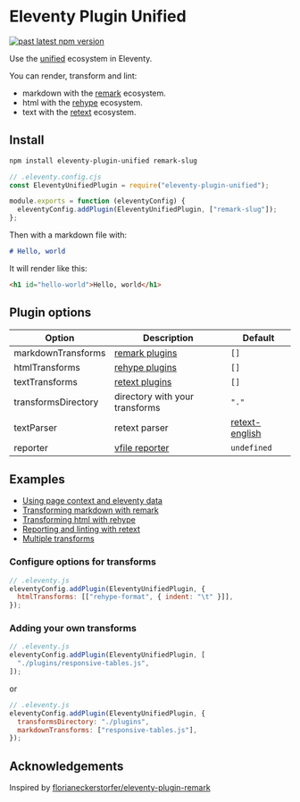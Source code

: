 # Eleventy Plugin Unified

[![past latest npm version](https://img.shields.io/npm/v/eleventy-plugin-unified.svg)](https://www.npmjs.com/package/eleventy-plugin-unified)

Use the [unified](https://unifiedjs.com/) ecosystem in Eleventy.

You can render, transform and lint:

- markdown with the [remark](https://github.com/remarkjs/remark) ecosystem.
- html with the [rehype](https://github.com/rehypejs/rehype) ecosystem.
- text with the [retext](https://github.com/retextjs/retext) ecosystem.

## Install

```bash
npm install eleventy-plugin-unified remark-slug
```

```javascript
// .eleventy.config.cjs
const EleventyUnifiedPlugin = require("eleventy-plugin-unified");

module.exports = function (eleventyConfig) {
  eleventyConfig.addPlugin(EleventyUnifiedPlugin, ["remark-slug"]);
};
```

Then with a markdown file with:

```markdown
# Hello, world
```

It will render like this:

```html
<h1 id="hello-world">Hello, world</h1>
```

## Plugin options

| Option              | Description                    | Default          |
| ------------------- | ------------------------------ | ---------------- |
| markdownTransforms  | [remark plugins]               | `[]`             |
| htmlTransforms      | [rehype plugins]               | `[]`             |
| textTransforms      | [retext plugins]               | `[]`             |
| transformsDirectory | directory with your transforms | `"."`            |
| textParser          | retext parser                  | [retext-english] |
| reporter            | [vfile reporter]               | `undefined`      |

[remark plugins]: https://unifiedjs.com/explore/keyword/remark
[rehype plugins]: https://unifiedjs.com/explore/keyword/rehype
[retext plugins]: https://unifiedjs.com/explore/keyword/retext
[retext-english]: https://www.npmjs.com/package/retext-english
[vfile reporter]: https://github.com/vfile/vfile#reporters

## Examples

- [Using page context and eleventy data](./docs/eleventy.md)
- [Transforming markdown with remark](./docs/markdown.md)
- [Transforming html with rehype](./docs/html.md)
- [Reporting and linting with retext](./docs/text.md)
- [Multiple transforms](./docs/example.md)

### Configure options for transforms

```javascript
// .eleventy.js
eleventyConfig.addPlugin(EleventyUnifiedPlugin, {
  htmlTransforms: [["rehype-format", { indent: "\t" }]],
});
```

### Adding your own transforms

```javascript
// .eleventy.js
eleventyConfig.addPlugin(EleventyUnifiedPlugin, [
  "./plugins/responsive-tables.js",
]);
```

or

```javascript
// .eleventy.js
eleventyConfig.addPlugin(EleventyUnifiedPlugin, {
  transformsDirectory: "./plugins",
  markdownTransforms: ["responsive-tables.js"],
});
```

## Acknowledgements

Inspired by [florianeckerstorfer/eleventy-plugin-remark](https://github.com/florianeckerstorfer/eleventy-plugin-remark)
